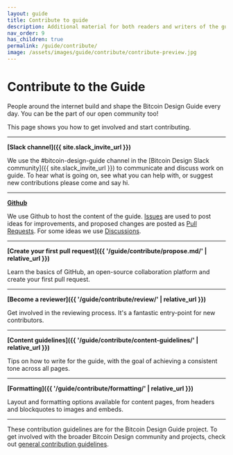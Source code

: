 ```yaml
---
layout: guide
title: Contribute to guide
description: Additional material for both readers and writers of the guide.
nav_order: 9
has_children: true
permalink: /guide/contribute/
image: /assets/images/guide/contribute/contribute-preview.jpg
---
```


# Contribute to the Guide

People around the internet build and shape the Bitcoin Design Guide every day. You can be the part of our open community too!

This page shows you how to get involved and start contributing.

---

**[Slack channel]({{ site.slack_invite_url }})**

We use the #bitcoin-design-guide channel in the [Bitcoin Design Slack community]({{ site.slack_invite_url }}) to communicate and discuss work on guide. To hear what is going on, see what you can help with, or suggest new contributions please come and say hi.

---

**[Github](https://github.com/BitcoinDesign/Guide)**

We use Github to host the content of the guide. [Issues](https://github.com/BitcoinDesign/Guide/issues) are used to post ideas for improvements, and proposed changes are posted as [Pull Requests](https://github.com/BitcoinDesign/Guide/pulls).
For some ideas we use [Discussions](https://github.com/BitcoinDesign/Guide/discussions).

---

**[Create your first pull request]({{ '/guide/contribute/propose.md/' | relative_url }})**

Learn the basics of GitHub, an open-source collaboration platform and create your first pull request.

---

**[Become a reviewer]({{ '/guide/contribute/review/' | relative_url }})**

Get involved in the reviewing process. It's a fantastic entry-point for new contributors.


---

**[Content guidelines]({{ '/guide/contribute/content-guidelines/' | relative_url }})**

Tips on how to write for the guide, with the goal of achieving a consistent tone across all pages.

---

**[Formatting]({{ '/guide/contribute/formatting/' | relative_url }})**

Layout and formatting options available for content pages, from headers and blockquotes to images and embeds.

---

These contribution guidelines are for the Bitcoin Design Guide project. To get involved with the broader Bitcoin Design community and projects, check out [general contribution guidelines](https://bitcoin.design/contribute/).
